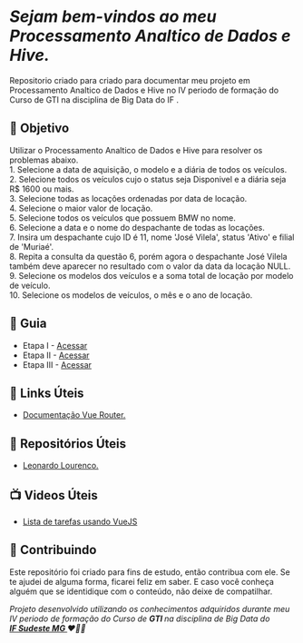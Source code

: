 
<em>
  <h1> 
    Sejam bem-vindos ao meu Processamento Analtico de Dados e Hive. 
  </h1>
</em> 

<p>
  Repositorio criado para criado para documentar meu projeto em Processamento Analtico de Dados e Hive no IV periodo de formação do Curso de GTI na disciplina de Big Data do IF .
</p>


<h2> 🎯 Objetivo </h2>
Utilizar o Processamento Analtico de Dados e Hive para resolver os problemas abaixo.<br>
  1. Selecione a data de aquisição, o modelo e a diária de todos os veículos.<br>
  2. Selecione todos os veículos cujo o status seja Disponivel e a diária seja R$ 1600 ou mais.<br>
  3. Selecione todas as locações ordenadas por data de locação.<br>
  4. Selecione o maior valor de locação.<br>
  5. Selecione todos os veículos que possuem BMW no nome.<br>
  6. Selecione a data e o nome do despachante de todas as locações.<br>
  7. Insira um despachante cujo ID é 11, nome 'José Vilela', status 'Ativo' e filial de 'Muriaé'.<br>
  8. Repita a consulta da questão 6, porém agora o despachante José Vilela também deve aparecer no resultado com o valor da data da locação NULL.<br>
  9. Selecione os modelos dos veículos e a soma total de locação por modelo de veículo.<br>
  10. Selecione os modelos de veículos, o mês e o ano de locação.<br>



<h2 dir="auto"> 🚦 Guia </h2>
<ul dir="auto">
<li> Etapa I - <a href=" https:// "> Acessar </a></li>
<li> Etapa II - <a href=" https:// "> Acessar </a></li>
<li> Etapa III - <a href=" https:// "> Acessar </a></li>
</ul>



<h2 dir="auto"> 🔗 Links Úteis </h2>
<ul dir="auto">
  
  <li><a href="https://router.vuejs.org/"> Documentação Vue Router. </a></li>

  
</ul>

<h2 dir="auto"> 🔗 Repositórios Úteis </h2>
<ul dir="auto">
  
  <li><a href="https://github.com/Leonardo-Lourenco/login-logout-vuejs-firebase"> Leonardo Lourenco. </a></li>

  
</ul>





<h2 dir="auto"> 📺 Videos Úteis </h2>
<ul dir="auto">
<li><a href="https://www.youtube.com/watch?v=HrJBHCiC3VA"> Lista de tarefas usando VueJS </a></li>


</ul>


<h2 dir="auto"> 🤝 Contribuindo </h2>

<p dir="auto">Este repositório foi criado para fins de estudo, então contribua com ele. Se te ajudei de alguma forma, ficarei feliz em
saber. E caso você conheça alguém que se identidique com o conteúdo, não deixe de compatilhar.</p>


<p dir="auto"> 
 <em>
  Projeto desenvolvido utilizando os conhecimentos adquiridos durante meu IV periodo de formação do Curso de <strong> GTI </strong>
  na disciplina de Big Data do <br>
  <a href="https://www.ifsudestemg.edu.br/muriae"> <strong> IF Sudeste MG </strong></a> ❤️💚💚
 </em> 
</p>
